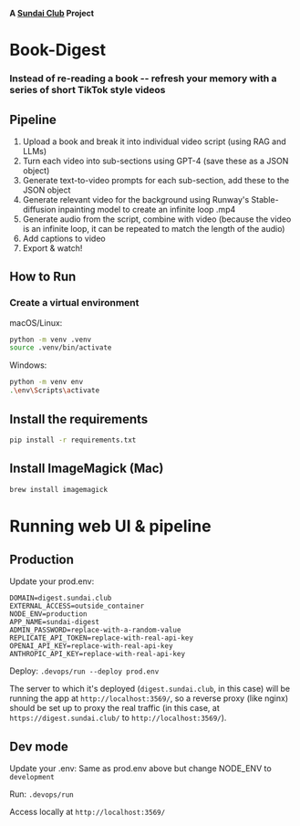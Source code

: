 **A [Sundai Club](https://sundai.club/) Project**

# Book-Digest

### Instead of re-reading a book -- refresh your memory with a series of short TikTok style videos

## Pipeline

1. Upload a book and break it into individual video script (using RAG and LLMs)
2. Turn each video into sub-sections using GPT-4 (save these as a JSON object)
3. Generate text-to-video prompts for each sub-section, add these to the JSON object
4. Generate relevant video for the background using Runway's Stable-diffusion inpainting model to create an infinite loop .mp4
5. Generate audio from the script, combine with video (because the video is an infinite loop, it can be repeated to match the length of the audio)
6. Add captions to video
7. Export & watch!

## How to Run

### Create a virtual environment

 macOS/Linux:

```bash
python -m venv .venv
source .venv/bin/activate
```

Windows:

```bash
python -m venv env
.\env\Scripts\activate
```

## Install the requirements

```bash
pip install -r requirements.txt
```

## Install ImageMagick (Mac)

```bash
brew install imagemagick
```

# Running web UI & pipeline

## Production

Update your prod.env:

```
DOMAIN=digest.sundai.club
EXTERNAL_ACCESS=outside_container
NODE_ENV=production
APP_NAME=sundai-digest
ADMIN_PASSWORD=replace-with-a-random-value
REPLICATE_API_TOKEN=replace-with-real-api-key
OPENAI_API_KEY=replace-with-real-api-key
ANTHROPIC_API_KEY=replace-with-real-api-key
```

Deploy: `.devops/run --deploy prod.env`

The server to which it's deployed (`digest.sundai.club`, in this case) will be running the app at `http://localhost:3569/`, so a reverse proxy (like nginx) should be set up to proxy the real traffic (in this case, at `https://digest.sundai.club/` to `http://localhost:3569/`).

## Dev mode

Update your .env: Same as prod.env above but change NODE_ENV to `development`

Run: `.devops/run`

Access locally at `http://localhost:3569/`
